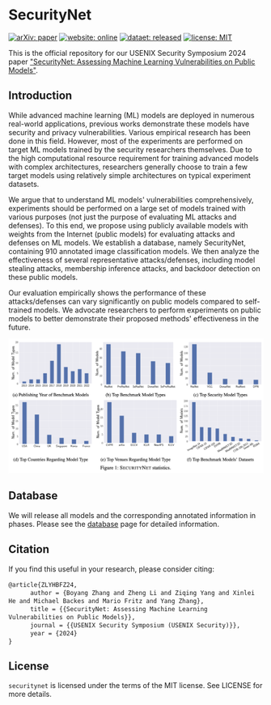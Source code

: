 # SecurityNet

[![arXiv: paper](https://img.shields.io/badge/arXiv-paper-red.svg)](https://arxiv.org/pdf/2310.12665.pdf)
[![website: online](https://img.shields.io/badge/website-online-blue.svg)](https://boz083.github.io/securitynet/)
[![dataet: released](https://img.shields.io/badge/dataset-released-green.svg)](https://github.com/TrustAIRLab/SecurityNet/tree/main/Database)
[![license: MIT](https://img.shields.io/badge/license-MIT-yellow.svg)](https://opensource.org/licenses/MIT)

This is the official repository for our USENIX Security Symposium 2024 paper ["SecurityNet: Assessing Machine Learning Vulnerabilities on Public Models"](https://www.usenix.org/conference/usenixsecurity24/presentation/zhang-boyang).

## Introduction  

While advanced machine learning (ML) models are deployed in numerous real-world applications, previous works demonstrate these models have security and privacy vulnerabilities.
Various empirical research has been done in this field.
However, most of the experiments are performed on target ML models trained by the security researchers themselves.
Due to the high computational resource requirement for training advanced models with complex architectures, researchers generally choose to train a few target models using relatively simple architectures on typical experiment datasets.

We argue that to understand ML models' vulnerabilities comprehensively, experiments should be performed on a large set of models trained with various purposes (not just the purpose of evaluating ML attacks and defenses).
To this end, we propose using publicly available models with weights from the Internet (public models) for evaluating attacks and defenses on ML models.
We establish a database, namely SecurityNet, containing 910 annotated image classification models.
We then analyze the effectiveness of several representative attacks/defenses, including model stealing attacks, membership inference attacks, and backdoor detection on these public models.

Our evaluation empirically shows the performance of these attacks/defenses can vary significantly on public models compared to self-trained models.
We advocate researchers to perform experiments on public models to better demonstrate their proposed methods' effectiveness in the future.

![SecurityNet Statistics](./figures/SecurityNet.png)

## Database

We will release all models and the corresponding annotated information in phases. Please see the [database](https://github.com/TrustAIRLab/SecurityNet/tree/main/Database) page for detailed information. 

## Citation
If you find this useful in your research, please consider citing:

```
@article{ZLYHBFZ24,
      author = {Boyang Zhang and Zheng Li and Ziqing Yang and Xinlei He and Michael Backes and Mario Fritz and Yang Zhang},
      title = {{SecurityNet: Assessing Machine Learning Vulnerabilities on Public Models}},
      journal = {{USENIX Security Symposium (USENIX Security)}},
      year = {2024}
}
```

## License
`securitynet` is licensed under the terms of the MIT license. See LICENSE for more details.
